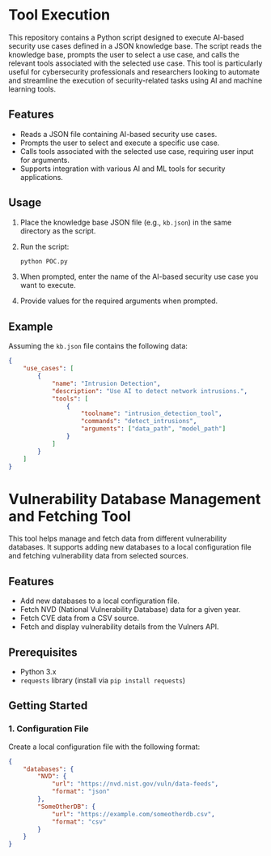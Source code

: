 # Tool Execution

This repository contains a Python script designed to execute AI-based security use cases defined in a JSON knowledge base. The script reads the knowledge base, prompts the user to select a use case, and calls the relevant tools associated with the selected use case. This tool is particularly useful for cybersecurity professionals and researchers looking to automate and streamline the execution of security-related tasks using AI and machine learning tools.

## Features

- Reads a JSON file containing AI-based security use cases.
- Prompts the user to select and execute a specific use case.
- Calls tools associated with the selected use case, requiring user input for arguments.
- Supports integration with various AI and ML tools for security applications.


## Usage

1. Place the knowledge base JSON file (e.g., `kb.json`) in the same directory as the script.
2. Run the script:

    ```bash
    python POC.py
    ```

3. When prompted, enter the name of the AI-based security use case you want to execute.
4. Provide values for the required arguments when prompted.

## Example

Assuming the `kb.json` file contains the following data:

```json
{
    "use_cases": [
        {
            "name": "Intrusion Detection",
            "description": "Use AI to detect network intrusions.",
            "tools": [
                {
                    "toolname": "intrusion_detection_tool",
                    "commands": "detect_intrusions",
                    "arguments": ["data_path", "model_path"]
                }
            ]
        }
    ]
}
```




# Vulnerability Database Management and Fetching Tool
This tool helps manage and fetch data from different vulnerability databases. It supports adding new databases to a local configuration file and fetching vulnerability data from selected sources.

## Features

- Add new databases to a local configuration file.
- Fetch NVD (National Vulnerability Database) data for a given year.
- Fetch CVE data from a CSV source.
- Fetch and display vulnerability details from the Vulners API.

## Prerequisites

- Python 3.x
- `requests` library (install via `pip install requests`)

## Getting Started

### 1. Configuration File

Create a local configuration file with the following format:

```json
{
    "databases": {
        "NVD": {
            "url": "https://nvd.nist.gov/vuln/data-feeds",
            "format": "json"
        },
        "SomeOtherDB": {
            "url": "https://example.com/someotherdb.csv",
            "format": "csv"
        }
    }
}
